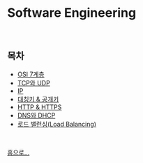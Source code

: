 # Software Engineering

> 

<br>

## 목차
- [OSI 7계층](./OSI%207계층.md)
- [TCP와 UDP]()
- [IP]()
- [대칭키 & 공개키]()
- [HTTP & HTTPS]()
- [DNS와 DHCP]()
- [로드 밸런싱(Load Balancing)]()




<br/>

[ 홈으로...](../README.md)